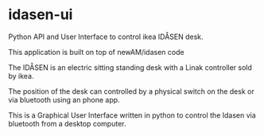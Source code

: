 # idasen-ui
Python API and User Interface to control ikea IDÅSEN desk.

This application is built on top of newAM/idasen code

The IDÅSEN is an electric sitting standing desk with a Linak controller sold by ikea.

The position of the desk can controlled by a physical switch on the desk or via bluetooth using an phone app.

This is a Graphical User Interface written in python to control the Idasen via bluetooth from a desktop computer.
